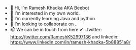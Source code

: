 - 👋 Hi, I’m Ramesh Khadka AKA Beebot
- 👀 I’m interested in my own world. 
- 🌱 I’m currently learning Java and python
- 💞️ I’m looking to collaborate on ..
- 📫 We can be in touch from here ✔ ..twitter: https://twitter.com/RameshK52997136 and linkedin: https://www.linkedin.com/in/ramesh-khadka-5b88851a8/

<!---
Team-Beebot/Team-Beebot is a ✨ special ✨ repository because its `README.md` (this file) appears on your GitHub profile.
You can click the Preview link to take a look at your changes.
--->
